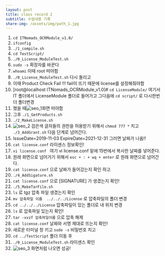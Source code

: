 ```yaml
---
layout: post
title: class record 2
subtitle: 수업내용 기록 
share-img: /assets/img/path_1.jpg
---
```



1. ```cd ITNomads_OCRModule_v1.0/```
2. ```ifconfig```
3. ```./1_compile.sh ```
4. ```cd TestScript/```
5. ```./0_License_ModuleTest.sh```
6. ```sudo -s``` 확장자를 바꾼다 
7. ```whoami```  이때 root 떠야함
8. ```./0_License_ModuleTest.sh```  다시 돌리고 
9. 이때 Product  Check Fail !!! fail이 뜨기 때문에 license를 설정해줘야함
10. [root@localhost ITNomads_OCRModule_v1.0]# ```cd LicenseModule/``` 여기서 IT 폴더에서 LicenseModule 폴더로 들어가고 그다음에 
        ```cd script/``` 로 다시한번더 폴더변경
11. 했을 때![seo_1](https://user-images.githubusercontent.com/89623096/145658225-79c660f4-b800-457d-8446-56561b80f50a.png)화면 떠야함
12. 그후 ```./1_GetProducts.sh```
13. ```./2_MakeLicense.sh```
14. ![seo_2](https://user-images.githubusercontent.com/89623096/145658227-e0ead3fd-d3d5-47a7-b979-7d7495239f13.png) 검은색 글자들의 권한을 허용받기 위해서 ```chmod 777 *``` 치고 ```./3_AddGrant.sh``` 다음 단계로 넘어간다.
15. IssueDate=2019-11-03
    ExpireDate=2021-12-31     그러면 날짜가 나옴!! 
16. ```cat license.conf``` 라이센스 정보확인! 
17. ```vi license.conf ``` 여기 vi license.conf  밑에 15번에서 복사한 날짜를 넣어준다.
18. 원래 화면으로 넘어가기 위해서 ```esc + : + wq + enter``` 로 원래 화면으로 넘어간다.
19. ```cat license.conf``` 으로 날짜가 들어갔는지 확인 하고 
20. ```./4_AddSigature.sh``` 
21. ```cat license.conf``` 으로 [SIGNATURE] 가 생겼는지 확인!
22. ```./5_MakeTarFile.sh```
23. ```ls``` 로 tgz 압축 파일 생겼는지 확인 
24. ```mv 압축파일 이름  ../../../License``` 로 압축파일의 폴더 변경
25. ```cd ../../../License``` 압축파일이 있는 폴더로 내 위치 변경
26. ```ls``` 로 압축파일 있는지 확인!
27. ```tar -xvzf 압축파일이름``` 으로 압축 해제 
28. ```cat license.conf``` 날짜와 서명 제대로 뜨는지 확인!
29. 새로운 터미널 창 키고 ```sudo -s``` 비밀번호 치고 
30. ```cd ../TestScript``` 폴더 이동 후 
31. ```./0_License_ModuleTest.sh``` 라이센스 확인
32. ![seo_3](https://user-images.githubusercontent.com/89623096/145658228-3889c011-eb03-4425-a7c5-ec87baff2d6b.png) 화면처럼 나오면 성공! 
